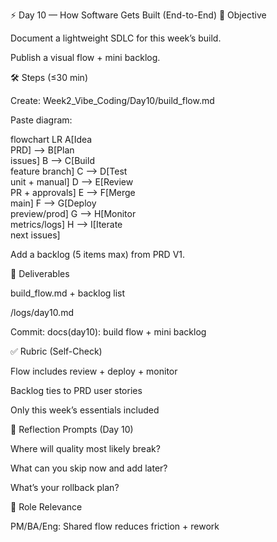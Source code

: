 ⚡ Day 10 — How Software Gets Built (End-to-End)
📌 Objective

Document a lightweight SDLC for this week’s build.

Publish a visual flow + mini backlog.

🛠 Steps (≤30 min)

Create: Week2_Vibe_Coding/Day10/build_flow.md

Paste diagram:

flowchart LR
  A[Idea<br/>PRD] --> B[Plan<br/>issues]
  B --> C[Build<br/>feature branch]
  C --> D[Test<br/>unit + manual]
  D --> E[Review<br/>PR + approvals]
  E --> F[Merge<br/>main]
  F --> G[Deploy<br/>preview/prod]
  G --> H[Monitor<br/>metrics/logs]
  H --> I[Iterate<br/>next issues]


Add a backlog (5 items max) from PRD V1.

📂 Deliverables

build_flow.md + backlog list

/logs/day10.md

Commit: docs(day10): build flow + mini backlog

✅ Rubric (Self-Check)

 Flow includes review + deploy + monitor

 Backlog ties to PRD user stories

 Only this week’s essentials included

📝 Reflection Prompts (Day 10)

Where will quality most likely break?

What can you skip now and add later?

What’s your rollback plan?

🎯 Role Relevance

PM/BA/Eng: Shared flow reduces friction + rework

